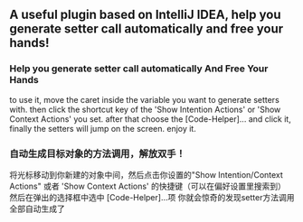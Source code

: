 ## A useful plugin based on IntelliJ IDEA, help you generate setter call automatically and free your hands!


### Help you generate setter call automatically And Free Your Hands 
to use it, move the caret inside the variable you want to generate setters with.
then click the shortcut key of the 'Show Intention Actions' or 'Show Context Actions' you set. 
after that choose the [Code-Helper]... and click it, finally the setters will jump on the screen. enjoy it.  
  
### 自动生成目标对象的方法调用，解放双手！
将光标移动到你新建的对象中间，然后点击你设置的"Show Intention/Context Actions" 或者 'Show Context Actions' 的快捷键（可以在偏好设置里搜索到） 
然后在弹出的选择框中选中 [Code-Helper]...项
你就会惊奇的发现setter方法调用全部自动生成了 